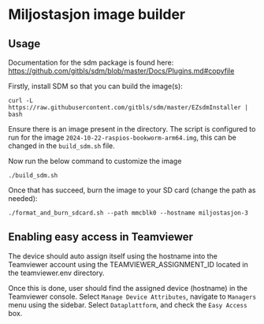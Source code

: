 # Miljostasjon image builder

## Usage

Documentation for the sdm package is found here:
https://github.com/gitbls/sdm/blob/master/Docs/Plugins.md#copyfile


Firstly, install SDM so that you can build the image(s):
```
curl -L https://raw.githubusercontent.com/gitbls/sdm/master/EZsdmInstaller | bash
```

Ensure there is an image present in the directory. The script is configured to run for the image `2024-10-22-raspios-bookworm-arm64.img`, this can be changed in the `build_sdm.sh` file.

Now run the below command to customize the image
```
./build_sdm.sh
```

Once that has succeed, burn the image to your SD card (change the path as needed):
```
./format_and_burn_sdcard.sh --path mmcblk0 --hostname miljostasjon-3

```


## Enabling easy access in Teamviewer
The device should auto assign itself using the hostname into the Teamviewer account using the TEAMVIEWER_ASSIGNMENT_ID located in the teamviewer.env directory.

Once this is done, user should find the assigned device (hostname) in the Teamviewer console. Select `Manage Device Attributes`, navigate to `Managers` menu using the sidebar. Select `Dataplattform`, and check the `Easy Access` box. 

